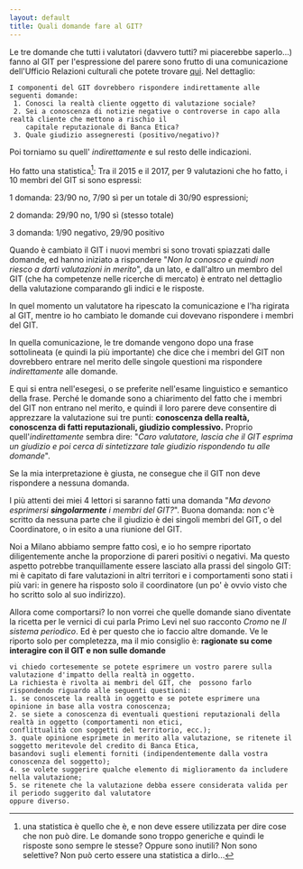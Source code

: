 ```yaml
---
layout: default
title: Quali domande fare al GIT?
---
```


Le tre domande che tutti i valutatori (davvero tutti? mi piacerebbe saperlo...) fanno al GIT per l'espressione del parere sono frutto di una comunicazione dell'Ufficio Relazioni culturali che potete trovare [qui](https://drive.google.com/file/d/1jouP56kBnn2l73kF_qrVdd3TgYk4WAY6/view?usp=sharing).
Nel dettaglio:
```
I componenti del GIT dovrebbero rispondere indirettamente alle seguenti domande:
 1. Conosci la realtà cliente oggetto di valutazione sociale?
 2. Sei a conoscenza di notizie negative o controverse in capo alla realtà cliente che mettono a rischio il 
    capitale reputazionale di Banca Etica?
 3. Quale giudizio assegneresti (positivo/negativo)?
```
Poi torniamo su quell' _indirettamente_ e sul resto delle indicazioni.

Ho fatto una statistica[^nota]:
Tra il 2015 e il 2017, per 9 valutazioni che ho fatto, i 10 membri del GIT si sono espressi:

1 domanda: 23/90 no, 7/90 sì per un totale di 30/90 espressioni;

2 domanda: 29/90 no, 1/90 sì (stesso totale)

3 domanda: 1/90 negativo, 29/90 positivo

Quando è cambiato il GIT i nuovi membri si sono trovati spiazzati dalle domande, ed hanno iniziato a rispondere "_Non la conosco e quindi non riesco a darti valutazioni in merito_", da un lato, e dall'altro un membro del GIT (che ha competenze nelle ricerche di mercato) è entrato nel dettaglio della valutazione comparando gli indici e le risposte.

In quel momento un valutatore ha ripescato la comunicazione e l'ha rigirata al GIT, mentre io ho cambiato le domande cui dovevano rispondere i membri del GIT.

In quella comunicazione, le tre domande vengono dopo una frase sottolineata (e quindi la più importante) che dice che i membri del GIT non dovrebbero entrare nel merito delle singole questioni ma rispondere _indirettamente_ alle domande.

E qui si entra nell'esegesi, o se preferite nell'esame linguistico e semantico della frase.
Perché le domande sono a chiarimento del fatto che i membri del GIT non entrano nel merito, e quindi il loro parere deve consentire di apprezzare la valutazione sui tre punti: **conoscenza della realtà, conoscenza di fatti reputazionali, giudizio complessivo.**
Proprio quell'_indirettamente_ sembra dire: "_Caro valutatore, lascia che il GIT esprima un giudizio e poi cerca di sintetizzare tale giudizio rispondendo tu alle domande_".

Se la mia interpretazione è giusta, ne consegue che il GIT non deve rispondere a nessuna domanda.

I più attenti dei miei 4 lettori si saranno fatti una domanda "_Ma devono esprimersi **singolarmente** i membri del GIT?_". Buona domanda: non c'è scritto da nessuna parte che il giudizio è dei singoli membri del GIT, o del Coordinatore, o in esito a una riunione del GIT.

Noi a Milano abbiamo sempre fatto così, e io ho sempre riportato diligentemente anche la proporzione di pareri positivi o negativi.
Ma questo aspetto potrebbe tranquillamente essere lasciato alla prassi del singolo GIT: mi è capitato di fare valutazioni in altri territori e i comportamenti sono stati i più vari: in genere ha risposto solo il coordinatore (un po' è ovvio visto che ho scritto solo al suo indirizzo).

Allora come comportarsi? Io non vorrei che quelle domande siano diventate la ricetta per le vernici di cui parla Primo Levi nel suo racconto _Cromo_ ne _Il sistema periodico_.
Ed è per questo che io faccio altre domande. Ve le riporto solo per completezza, ma il mio consiglio è: **ragionate su come interagire con il GIT e non sulle domande**

```
vi chiedo cortesemente se potete esprimere un vostro parere sulla valutazione d'impatto della realtà in oggetto.
La richiesta è rivolta ai membri del GIT, che  possono farlo rispondendo riguardo alle seguenti questioni:
1. se conoscete la realtà in oggetto e se potete esprimere una opinione in base alla vostra conoscenza;
2. se siete a conoscenza di eventuali questioni reputazionali della realtà in oggetto (comportamenti non etici, 
conflittualità con soggetti del territorio, ecc.);
3. quale opinione esprimete in merito alla valutazione, se ritenete il soggetto meritevole del credito di Banca Etica, 
basandovi sugli elementi forniti (indipendentemente dalla vostra conoscenza del soggetto);
4. se volete suggerire qualche elemento di miglioramento da includere nella valutazione;
5. se ritenete che la valutazione debba essere considerata valida per il periodo suggerito dal valutatore 
oppure diverso.
```
[^nota]: una statistica è quello che è, e non deve essere utilizzata per dire cose che non può dire. Le domande sono troppo generiche e quindi le risposte sono sempre le stesse? Oppure sono inutili? Non sono selettive? Non può certo essere una statistica a dirlo...
